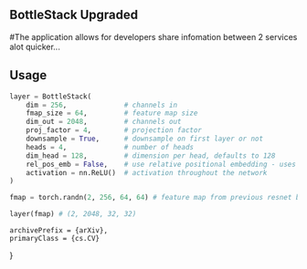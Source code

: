 ## BottleStack Upgraded
#The application allows for developers share infomation between 2 services alot quicker...
## Usage

```python
layer = BottleStack(
    dim = 256,              # channels in
    fmap_size = 64,         # feature map size
    dim_out = 2048,         # channels out
    proj_factor = 4,        # projection factor
    downsample = True,      # downsample on first layer or not
    heads = 4,              # number of heads
    dim_head = 128,         # dimension per head, defaults to 128
    rel_pos_emb = False,    # use relative positional embedding - uses absolute if False
    activation = nn.ReLU()  # activation throughout the network
)

fmap = torch.randn(2, 256, 64, 64) # feature map from previous resnet block(s)

layer(fmap) # (2, 2048, 32, 32)
```

    archivePrefix = {arXiv},
    primaryClass = {cs.CV}
}
```
